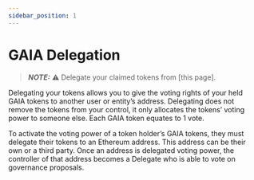 ```yaml
---
sidebar_position: 1
---
```


# GAIA Delegation

> **_NOTE:_** ⚠️ Delegate your claimed tokens from [this page].

Delegating your tokens allows you to give the voting rights of your held GAIA tokens to another user or entity’s address. Delegating does not remove the tokens from your control, it only allocates the tokens’ voting power to someone else. Each GAIA token equates to 1 vote.

To activate the voting power of a token holder’s GAIA tokens, they must delegate their tokens to an Ethereum address. This address can be their own or a third party. Once an address is delegated voting power, the controller of that address becomes a Delegate who is able to vote on governance proposals.
